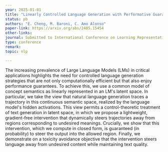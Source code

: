 ```yaml
---
year: 2025-01-01
title: "Linearly Controlled Language Generation with Performative Guarantees"
status: pb
authors: "E. Cheng, M. Baroni, C. Amo Alonso"
paper-link: https://arxiv.org/abs/2405.15454
other-links: 
journal: Submitted to International Conference on Learning Representations (ICLR)
type: conference
remark: 
topic: nlp

---
```


The increasing prevalence of Large Language Models (LMs) in critical applications highlights the need for controlled language generation strategies that are not only computationally efficient but that also enjoy performance guarantees. To achieve this, we use a common model of concept semantics as linearly represented in an LM's latent space. In particular, we take the view that natural language generation traces a trajectory in this continuous semantic space, realized by the language model's hidden activations. This view permits a control-theoretic treatment of text generation in latent space, in which we propose a lightweight, gradient-free intervention that dynamically steers trajectories away from regions corresponding to undesired meanings. Crucially, we show that this intervention, which we compute in closed form, is guaranteed (in probability) to steer the output into the allowed region. Finally, we demonstrate on a toxicity avoidance objective that the intervention steers language away from undesired content while maintaining text quality.
